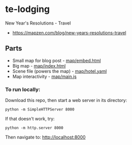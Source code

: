 # te-lodging
New Year's Resolutions - Travel 

* https://mapzen.com/blog/new-years-resolutions-travel

## Parts

* Small map for blog post - [map/embed.html](map/embed.html)
* Big map - [map/index.html](map/index.html)
* Scene file (powers the map) - [map/hotel.yaml](map/hotel.yaml)
* Map interactivity - [map/main.js](map/main.js)


### To run locally:

Download this repo, then start a web server in its directory:

    python -m SimpleHTTPServer 8000
    
If that doesn't work, try:

    python -m http.server 8000
    
Then navigate to: [http://localhost:8000](http://localhost:8000)
